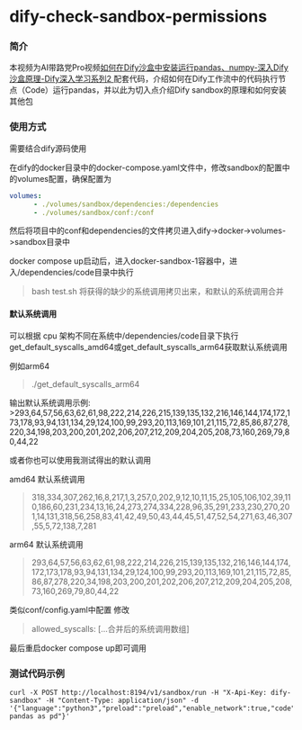 # dify-check-sandbox-permissions
### 简介
本视频为AI带路党Pro视频[如何在Dify沙盒中安装运行pandas、numpy-深入Dify沙盒原理-Dify深入学习系列2
](https://www.bilibili.com/video/BV1EtBTYHE1y/) 配套代码，介绍如何在Dify工作流中的代码执行节点（Code）运行pandas，并以此为切入点介绍Dify sandbox的原理和如何安装其他包

### 使用方式

需要结合dify源码使用

在dify的docker目录中的docker-compose.yaml文件中，修改sandbox的配置中的volumes配置，确保配置为
```yaml
volumes:
      - ./volumes/sandbox/dependencies:/dependencies
      - ./volumes/sandbox/conf:/conf
```
然后将项目中的conf和dependencies的文件拷贝进入dify->docker->volumes->sandbox目录中

docker compose up启动后，进入docker-sandbox-1容器中，进入/dependencies/code目录中执行
> bash test.sh
将获得的缺少的系统调用拷贝出来，和默认的系统调用合并

#### 默认系统调用
可以根据 cpu 架构不同在系统中/dependencies/code目录下执行 get_default_syscalls_amd64或get_default_syscalls_arm64获取默认系统调用

例如arm64 
> ./get_default_syscalls_arm64

输出默认系统调用示例: >293,64,57,56,63,62,61,98,222,214,226,215,139,135,132,216,146,144,174,172,173,178,93,94,131,134,29,124,100,99,293,20,113,169,101,21,115,72,85,86,87,278,220,34,198,203,200,201,202,206,207,212,209,204,205,208,73,160,269,79,80,44,22

或者你也可以使用我测试得出的默认调用

amd64 默认系统调用
>318,334,307,262,16,8,217,1,3,257,0,202,9,12,10,11,15,25,105,106,102,39,110,186,60,231,234,13,16,24,273,274,334,228,96,35,291,233,230,270,201,14,131,318,56,258,83,41,42,49,50,43,44,45,51,47,52,54,271,63,46,307,55,5,72,138,7,281

arm64 默认系统调用
>293,64,57,56,63,62,61,98,222,214,226,215,139,135,132,216,146,144,174,172,173,178,93,94,131,134,29,124,100,99,293,20,113,169,101,21,115,72,85,86,87,278,220,34,198,203,200,201,202,206,207,212,209,204,205,208,73,160,269,79,80,44,22

类似conf/config.yaml中配置
修改 
> allowed_syscalls: [...合并后的系统调用数组]

最后重启docker compose up即可调用
### 测试代码示例
```shell
curl -X POST http://localhost:8194/v1/sandbox/run -H "X-Api-Key: dify-sandbox" -H "Content-Type: application/json" -d '{"language":"python3","preload":"preload","enable_network":true,"code":"import pandas as pd"}'
```
